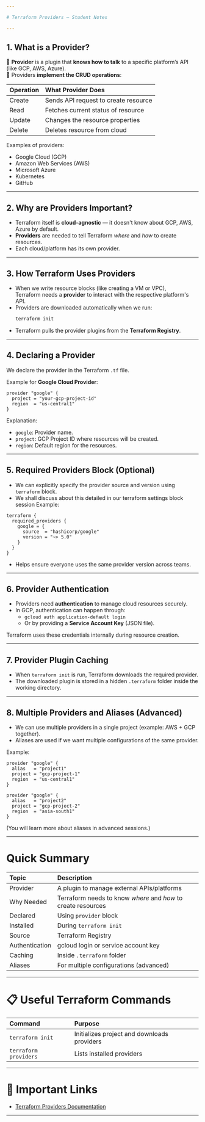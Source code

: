 ```yaml
---

# Terraform Providers — Student Notes

---
```


## 1. What is a Provider?

🔹 **Provider** is a plugin that **knows how to talk** to a specific platform’s API (like GCP, AWS, Azure).  
🔹 Providers **implement the CRUD operations**:

| Operation | What Provider Does |
|:----------|:-------------------|
| Create | Sends API request to create resource |
| Read | Fetches current status of resource |
| Update | Changes the resource properties |
| Delete | Deletes resource from cloud |

Examples of providers:
- Google Cloud (GCP)
- Amazon Web Services (AWS)
- Microsoft Azure
- Kubernetes
- GitHub

---

## 2. Why are Providers Important?

- Terraform itself is **cloud-agnostic** — it doesn't know about GCP, AWS, Azure by default.
- **Providers** are needed to tell Terraform *where* and *how* to create resources.
- Each cloud/platform has its own provider.

---

## 3. How Terraform Uses Providers

- When we write resource blocks (like creating a VM or VPC),  
  Terraform needs a **provider** to interact with the respective platform's API.
- Providers are downloaded automatically when we run:
  ```bash
  terraform init
  ```
- Terraform pulls the provider plugins from the **Terraform Registry**.

---

## 4. Declaring a Provider

We declare the provider in the Terraform `.tf` file.

Example for **Google Cloud Provider**:
```hcl
provider "google" {
  project = "your-gcp-project-id"
  region  = "us-central1"
}
```

Explanation:
- `google`: Provider name.
- `project`: GCP Project ID where resources will be created.
- `region`: Default region for the resources.

---

## 5. Required Providers Block (Optional)

- We can explicitly specify the provider source and version using `terraform` block.
- We shall discuss about this detailed in our terraform settings block session
Example:
```hcl
terraform {
  required_providers {
    google = {
      source  = "hashicorp/google"
      version = "~> 5.0"
    }
  }
}
```
- Helps ensure everyone uses the same provider version across teams.

---

## 6. Provider Authentication

- Providers need **authentication** to manage cloud resources securely.
- In GCP, authentication can happen through:
  - `gcloud auth application-default login`
  - Or by providing a **Service Account Key** (JSON file).

Terraform uses these credentials internally during resource creation.

---

## 7. Provider Plugin Caching

- When `terraform init` is run, Terraform downloads the required provider.
- The downloaded plugin is stored in a hidden `.terraform` folder inside the working directory.

---

## 8. Multiple Providers and Aliases (Advanced)

- We can use multiple providers in a single project (example: AWS + GCP together).
- Aliases are used if we want multiple configurations of the same provider.

Example:
```hcl
provider "google" {
  alias   = "project1"
  project = "gcp-project-1"
  region  = "us-central1"
}

provider "google" {
  alias   = "project2"
  project = "gcp-project-2"
  region  = "asia-south1"
}
```
(You will learn more about aliases in advanced sessions.)

---

# Quick Summary

| Topic | Description |
|:------|:------------|
| Provider | A plugin to manage external APIs/platforms |
| Why Needed | Terraform needs to know *where* and *how* to create resources |
| Declared | Using `provider` block |
| Installed | During `terraform init` |
| Source | Terraform Registry |
| Authentication | gcloud login or service account key |
| Caching | Inside `.terraform` folder |
| Aliases | For multiple configurations (advanced) |

---

# 📋 Useful Terraform Commands

| Command | Purpose |
|:--------|:--------|
| `terraform init` | Initializes project and downloads providers |
| `terraform providers` | Lists installed providers |

---

# 📌 Important Links

- [Terraform Providers Documentation](https://developer.hashicorp.com/terraform/language/providers)

---

